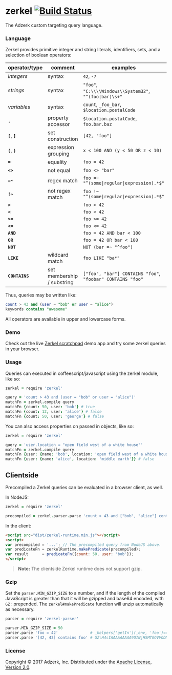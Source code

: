 # zerkel [![Build Status](https://travis-ci.org/adzerk/zerkel.png?branch=master)](https://travis-ci.org/adzerk/zerkel)

The Adzerk custom targeting query language.

### Language

Zerkel provides primitive integer and string literals, identifiers, sets, and a
selection of boolean operators:

| operator/type     | comment                     | examples   |
|-------------------|-----------------------------|------------|
| *integers*        | syntax                      | `42`, `-7` |
| *strings*         | syntax                      | `"foo"`, `"C:\\\\Windows\\System32"`, `"^(foo\|bar)\s+"` |
| *variables*       | syntax                      | `count`, `_foo_bar`, `$location.postalCode` |
| **`.`**           | property accessor           | `$location.postalCode`, `foo.bar.baz` |
| **`[`**, **`]`**  | set construction            | `[42, "foo"]` |
| **`(`**, **`)`**  | expression grouping         | `x < 100 AND (y < 50 OR z < 10)` |
| **`=`**           | equality                    | `foo = 42` |
| **`<>`**          | not equal                   | `foo <> "bar"` |
| **`=~`**          | regex match                 | `foo =~ "^(some\|regular\|expression).*$"` |
| **`!~`**          | not regex match             | `foo !~ "^(some\|regular\|expression).*$"` |
| **`>`**           |                             | `foo > 42` |
| **`<`**           |                             | `foo < 42` |
| **`>=`**          |                             | `foo >= 42` |
| **`<=`**          |                             | `foo <= 42` |
| **`AND`**         |                             | `foo = 42 AND bar < 100` |
| **`OR`**          |                             | `foo = 42 OR bar < 100` |
| **`NOT`**         |                             | `NOT (bar =~ "^foo")` |
| **`LIKE`**        | wildcard match              | `foo LIKE "ba*"` |
| **`CONTAINS`**    | set membership / substring  | `["foo", "bar"] CONTAINS "foo"`, `"foobar" CONTAINS "foo"` |

Thus, queries may be written like:

```sql
count > 43 and (user = "bob" or user = "alice")
keywords contains "awesome"
```

All operators are available in upper and lowercase forms.

### Demo

Check out the live [Zerkel scratchpad][demo] demo app and try some zerkel
queries in your browser.

### Usage

Queries can executed in coffeescript/javascript using the zerkel module, like so:

```coffeescript
zerkel = require 'zerkel'

query = 'count > 43 and (user = "bob" or user = "alice")'
matchFn = zerkel.compile query
matchFn {count: 50, user: 'bob'} # true
matchFn {count: 12, user: 'alice'} # false
matchFn {count: 50, user: 'george'} # false
```

You can also access properties on passed in objects, like so:

```coffeescript
zerkel = require 'zerkel'

query = 'user.location = "open field west of a white house"'
matchFn = zerkel.compile query
matchFn {user: {name: 'bob', location: 'open field west of a white house'}} # true
matchFn {user: {name: 'alice', location: 'middle earth'}} # false
```

## Clientside

Precompiled a Zerkel queries can be evaluated in a browser client, as well.

In NodeJS:

```coffeescript
zerkel = require 'zerkel'

precompiled = zerkel.parser.parse 'count > 43 and ["bob", "alice"] contains user'
```

In the client:

```html
<script src="dist/zerkel-runtime.min.js"></script>
<script>
var precompiled = '...'; // The precompiled query from NodeJS above.
var predicateFn = zerkelRuntime.makePredicate(precompiled);
var result      = predicateFn({count: 50, user: 'bob'});
</script>
```

> **Note:** The clientside Zerkel runtime does not support gzip.

### Gzip

Set the `parser.MIN_GZIP_SIZE` to a number, and if the length of the compiled
JavaScript is greater than that it will be gzipped and base64 encoded, with
`GZ:` prepended. The `zerkel#makePredicate` function will unzip automatically
as necessary.

```coffeescript
parser = require 'zerkel-parser'

parser.MIN_GZIP_SIZE = 50
parser.parse 'foo = 42'              # _helpers['getIn'](_env, 'foo')==42'
parser.parse '[42, 43] contains foo' # GZ:H4sIAAAAAAAAA9OINjHSMTGOVVODMvQy81JSK/zTNOIzUnMKUouKo9XTU0s889RjNeJT88p0FNTT8vPVNTUV7GwVDDQBm8CsuD8AAAA=
```

### License

Copyright © 2017 Adzerk, Inc.
Distributed under the [Apache License, Version 2.0][apache].

[apache]: https://www.apache.org/licenses/LICENSE-2.0
[demo]: https://adzerk.github.io/zerkel/
